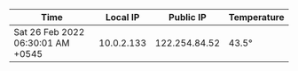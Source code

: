 | Time     | Local IP | Public IP | Temperature |
| ----------- | ----------- | ----------- | ----------- |
| Sat 26 Feb 2022 06:30:01 AM +0545      | 10.0.2.133     | 122.254.84.52  | 43.5° |
